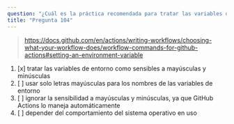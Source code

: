 ```yaml
---
question: "¿Cuál es la práctica recomendada para tratar las variables de entorno en GitHub Actions, independientemente del sistema operativo y la shell utilizada?"
title: "Pregunta 104"
---
```



> https://docs.github.com/en/actions/writing-workflows/choosing-what-your-workflow-does/workflow-commands-for-github-actions#setting-an-environment-variable
1. [x] tratar las variables de entorno como sensibles a mayúsculas y minúsculas
1. [ ] usar solo letras mayúsculas para los nombres de las variables de entorno
1. [ ] ignorar la sensibilidad a mayúsculas y minúsculas, ya que GitHub Actions lo maneja automáticamente
1. [ ] depender del comportamiento del sistema operativo en uso

